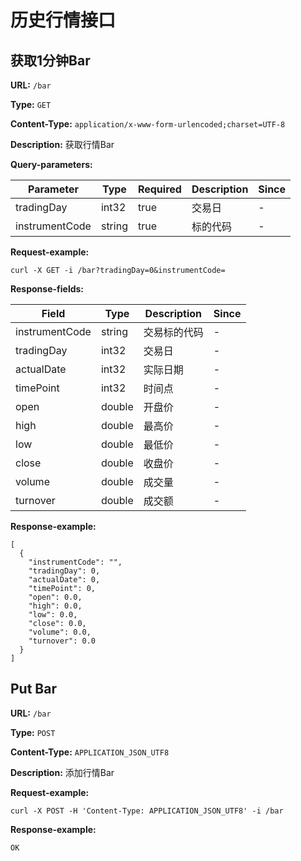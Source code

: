 
# 历史行情接口
## 获取1分钟Bar

**URL:** `/bar`

**Type:** `GET`


**Content-Type:** `application/x-www-form-urlencoded;charset=UTF-8`

**Description:** 获取行情Bar



**Query-parameters:**

| Parameter | Type | Required | Description | Since |
|-----------|------|----------|-------------|-------|
|tradingDay|int32|true|    交易日|-|
|instrumentCode|string|true|标的代码|-|


**Request-example:**
```
curl -X GET -i /bar?tradingDay=0&instrumentCode=
```

**Response-fields:**

| Field | Type | Description | Since |
|-------|------|-------------|-------|
|instrumentCode|string|交易标的代码|-|
|tradingDay|int32|交易日|-|
|actualDate|int32|实际日期|-|
|timePoint|int32|时间点|-|
|open|double|开盘价|-|
|high|double|最高价|-|
|low|double|最低价|-|
|close|double|收盘价|-|
|volume|double|成交量|-|
|turnover|double|成交额|-|

**Response-example:**
```
[
  {
    "instrumentCode": "",
    "tradingDay": 0,
    "actualDate": 0,
    "timePoint": 0,
    "open": 0.0,
    "high": 0.0,
    "low": 0.0,
    "close": 0.0,
    "volume": 0.0,
    "turnover": 0.0
  }
]
```

## Put Bar

**URL:** `/bar`

**Type:** `POST`


**Content-Type:** `APPLICATION_JSON_UTF8`

**Description:** 添加行情Bar





**Request-example:**
```
curl -X POST -H 'Content-Type: APPLICATION_JSON_UTF8' -i /bar
```

**Response-example:**
```
OK
```

